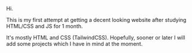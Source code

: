 Hi.

This is my first attempt at getting a decent looking website after studying HTML/CSS and JS for 1 month.

It's mostly HTML and CSS (TailwindCSS). Hopefully, sooner or later I will add some projects which I have in mind at the moment.

